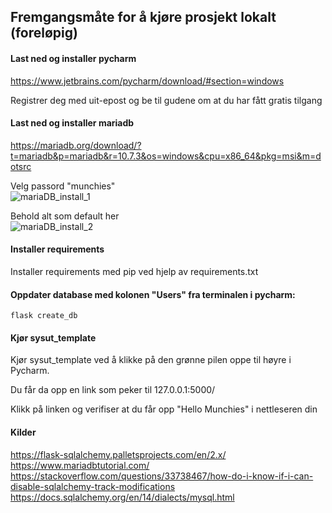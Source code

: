 ## Fremgangsmåte for å kjøre prosjekt lokalt (foreløpig)



#### Last ned og installer pycharm

https://www.jetbrains.com/pycharm/download/#section=windows

Registrer deg med uit-epost og be til gudene om at du har fått gratis tilgang

#### Last ned og installer mariadb

https://mariadb.org/download/?t=mariadb&p=mariadb&r=10.7.3&os=windows&cpu=x86_64&pkg=msi&m=dotsrc

Velg passord "munchies"  
![mariaDB_install_1](https://user-images.githubusercontent.com/98937880/154868769-7f317a29-1109-45bd-a5e2-23c48ac878d3.png)

Behold alt som default her  
![mariaDB_install_2](https://user-images.githubusercontent.com/98937880/154868776-a0fa6d99-c317-4a4d-8d16-9dbc74a318ad.png)

#### Installer requirements

Installer requirements med pip ved hjelp av requirements.txt

#### Oppdater database med kolonen "Users" fra terminalen i pycharm:

```flask create_db```

#### Kjør sysut_template

Kjør sysut_template ved å klikke på den grønne pilen oppe til høyre i Pycharm.

Du får da opp en link som peker til 127.0.0.1:5000/

Klikk på linken og verifiser at du får opp "Hello Munchies" i nettleseren din


#### Kilder
https://flask-sqlalchemy.palletsprojects.com/en/2.x/ 
https://www.mariadbtutorial.com/
https://stackoverflow.com/questions/33738467/how-do-i-know-if-i-can-disable-sqlalchemy-track-modifications
https://docs.sqlalchemy.org/en/14/dialects/mysql.html
